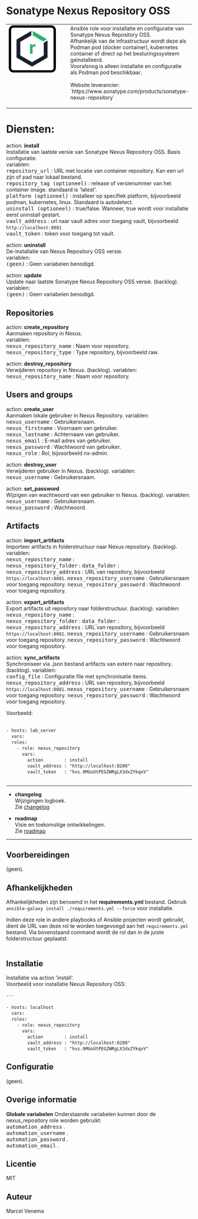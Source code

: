 # Sonatype Nexus Repository OSS

<table border="0">
  <tr>
    <td width="160px" valign="top"><img src="media/icon_nexus.png" align="left" height="128" width="128" /></td>
    <td>Ansible role voor installatie en configuratie van Sonatype Nexus Repository OSS.<br/>
        Afhankelijk van de infrastructuur wordt deze als Podman pod (docker container), kubernetes container of direct op het besturingssysteem geinstalleerd.<br/>
        Vooralsnog is alleen installatie en configuratie als Podman pod beschikbaar.<br/>
        <br/>
        Website leverancier: `https://www.sonatype.com/products/sonatype-nexus-repository` <br/>
        <br/>
    </td>
  </tr>
</table>

# Diensten:

action: **install**<br/>
Installatie van laatste versie van Sonatype Nexus Repository OSS. Basis configuratie.<br/>
variablen:<br/>
<kbd>repository_url</kbd>        : URL met locatie van container repository. Kan een url zijn of pad naar lokaal bestand.<br/>
<kbd>repository_tag (optioneel)</kbd> : release of versienummer van het container image. standaard is 'latest'.<br/>
<kbd>platform (optioneel)</kbd>  : installeer op specifiek platform, bijvoorbeeld podman, kubernetes, linux. Standaard is autodetect.<br/>
<kbd>uninstall (optioneel)</kbd> : true/false. Wanneer, true wordt voor installatie eerst uninstall gestart.<br/>
<kbd>vault_address</kbd>         : url naar vault adres voor toegang vault, bijvoorbeeld `http://localhost:8081`<br/>
<kbd>vault_token</kbd>           : token voor toegang tot vault.<br/>


action: **uninstall**<br/>
De-installatie van Nexus Repository OSS versie.<br/>
variablen:<br/>
<kbd>(geen)</kbd> : Geen variabelen benodigd.<br/>


action: **update**<br/>
Update naar laatste Sonatype Nexus Repository OSS versie. (backlog).
variablen:<br/>
<kbd>(geen)</kbd> : Geen variabelen benodigd.<br/>


## Repositories


action: **create_repository**<br/>
Aanmaken repository in Nexus.<br/>
variablen:<br/>
<kbd>nexus_repository_name</kbd> : Naam voor repository.<br/>
<kbd>nexus_repository_type</kbd> : Type repository, bijvoorbeeld raw.


action: **destroy_repository**<br/>
Verwijderen repository in Nexus. (backlog).
variablen:<br/>
<kbd>nexus_repository_name</kbd> :  Naam voor repository.<br/>


## Users and groups


action: **create_user**<br/>
Aanmaken lokale gebruiker in Nexus Repository.
variablen:<br/>
<kbd>nexus_username</kbd>  : Gebruikersnaam.<br/>
<kbd>nexus_firstname</kbd> : Voornaam van gebruiker.<br/>
<kbd>nexus_lastname</kbd>  : Achternaam van gebruiker.<br/>
<kbd>nexus_email</kbd>     : E-mail adres van gebruiker.<br/>
<kbd>nexus_password</kbd>  : Wachtwoord van gebruiker.<br/>
<kbd>nexus_role</kbd>      : Rol, bijvoorbeeld nx-admin.<br/>


action: **destroy_user**<br/>
Verwijderen gebruiker in Nexus. (backlog).
variablen:<br/>
<kbd>nexus_username</kbd> :  Gebruikersnaam.<br/>


action: **set_password**<br/>
Wijzigen van wachtwoord van een gebruiker in Nexus. (backlog).
variablen:<br/>
<kbd>nexus_username</kbd> :  Gebruikersnaam.<br/>
<kbd>nexus_password</kbd> :  Wachtwoord.<br/>


## Artifacts


action: **import_artifacts**<br/>
Importeer artifacts in folderstructuur naar Nexus repository. (backlog).
variablen:<br/>
<kbd>nexus_repository_name</kbd>     :  
<kbd>nexus_repository_folder</kbd>   : 
<kbd>data_folder</kbd>               : 
<kbd>nexus_repository_address</kbd>  : URL van repository, bijvoorbeeld `https://localhost:8081`.
<kbd>nexus_repository_username</kbd> : Gebruikersnaam voor toegang repository.
<kbd>nexus_repository_password</kbd> : Wachtwoord voor toegang repository.


action: **export_artifacts**<br/>
Export artifacts uit repository naar folderstructuur. (backlog).
variablen:<br/>
<kbd>nexus_repository_name</kbd>     :  
<kbd>nexus_repository_folder</kbd>   : 
<kbd>data_folder</kbd>               : 
<kbd>nexus_repository_address</kbd>  : URL van repository, bijvoorbeeld `https://localhost:8081`.
<kbd>nexus_repository_username</kbd> : Gebruikersnaam voor toegang repository. 
<kbd>nexus_repository_password</kbd> : Wachtwoord voor toegang repository.


action: **sync_artifacts**<br/>
Synchroniseer via .json bestand artifacts van extern naar repository. (backlog).
variablen:<br/>
<kbd>config_file</kbd>               : Configuratie file met synchronisatie items. 
<kbd>nexus_repository_address</kbd>  : URL van repository, bijvoorbeeld `https://localhost:8081`.
<kbd>nexus_repository_username</kbd> : Gebruikersnaam voor toegang repository.
<kbd>nexus_repository_password</kbd> : Wachtwoord voor toegang repository.


Voorbeeld:
```

- hosts: lab_server
  vars:
  roles:
    - role: nexus_repository
      vars:
        action        : install
        vault_address : "http://localhost:8200"
        vault_token   : "hvs.9MGoUtPEGZWRgLX3dxZYkqxV"


```

***

- **changelog**<br/>
  Wijzigingen logboek.<br/>
  Zie [changelog](CHANGELOG.md)<br/>



- **roadmap**<br/>
  Visie en toekomstige ontwikkelingen.<br/>
  Zie [roadmap](ROADMAP.md)<br/>


***


## Voorbereidingen
(geen).<br/>


## Afhankelijkheden
Afhankelijkheden zijn benoemd in het **requirements.yml** bestand. Gebruik `ansible-galaxy install ./requirements.yml --force` voor installatie.<br/>

Indien deze role in andere playbooks of Ansible projecten wordt gebruikt, dient de URL van deze rol te worden toegevoegd aan het `requirements.yml` bestand. Via bovenstaand command wordt de rol dan in de juiste folderstructuur geplaatst.<br/>
<br/>

## Installatie
Installatie via action 'install'.<br/>
Voorbeeld voor installatie Nexus Repository OSS:

```
---

- hosts: localhost
  vars:
  roles:
    - role: nexus_repository
      vars:
        action        : install
        vault_address : "http://localhost:8200"
        vault_token   : "hvs.9MGoUtPEGZWRgLX3dxZYkqxV"

```


## Configuratie
(geen).<br/>


## Overige informatie

**Globale variabelen**
Onderstaande variabelen kunnen door de nexus_repository role worden gebruikt:<br/>
<kbd>automation_address</kbd> .<br/>
<kbd>automation_username</kbd> .<br/>
<kbd>automation_password</kbd> .<br/>
<kbd>automation_email</kbd> .<br/>


## Licentie
MIT


## Auteur
Marcel Venema
